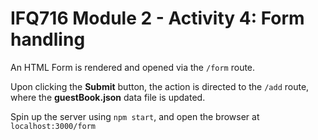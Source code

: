 # IFQ716 Module 2 - Activity 4: Form handling

An HTML Form is rendered and opened via the `/form` route.

Upon clicking the **Submit** button, the action is directed to the `/add` route, where the **guestBook.json** data file is updated.

Spin up the server using `npm start`, and open the browser at `localhost:3000/form`

